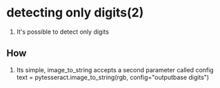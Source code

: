 # detecting only digits(2)
1. It's possible to detect only digits

## How
1. Its simple, image_to_string accepts a second parameter called config
text = pytesseract.image_to_string(rgb, config="outputbase digits")
